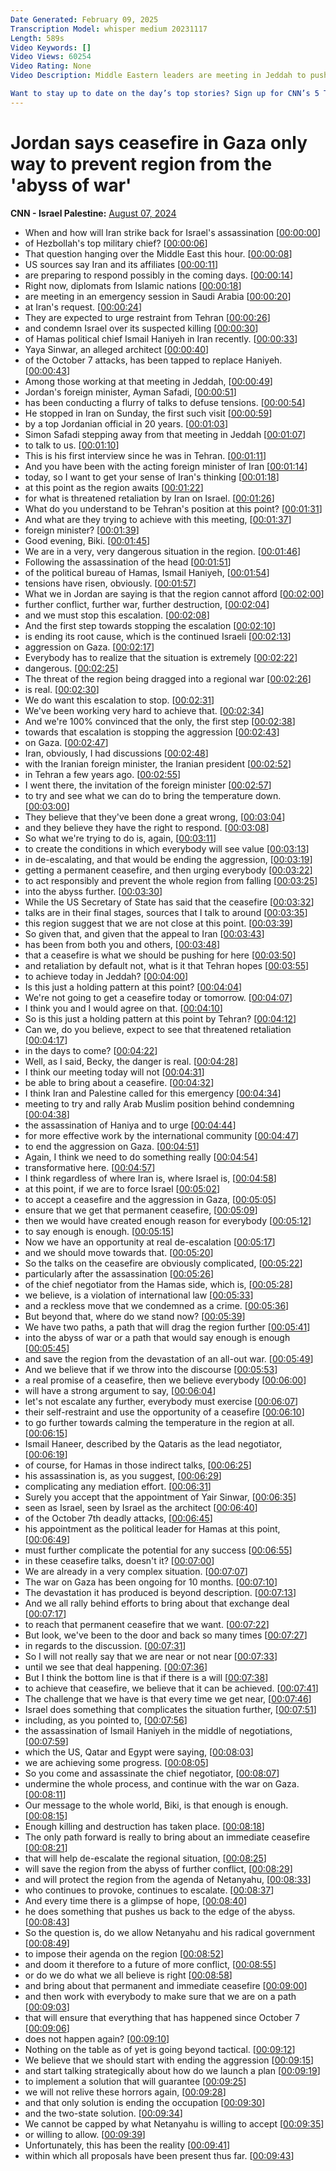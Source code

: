 ```yaml
---
Date Generated: February 09, 2025
Transcription Model: whisper medium 20231117
Length: 589s
Video Keywords: []
Video Views: 60254
Video Rating: None
Video Description: Middle Eastern leaders are meeting in Jeddah to push for a ceasefire in Gaza after Israel assassinated the head of Hamas in Iran. Iran has vowed to retaliate, pushing the region to the brink of a wider war. CNN’s Becky Anderson speaks to Jordanian Foreign Minister Ayman Safadi on what needs to happen to deescalate tensions. #CNN #news 

Want to stay up to date on the day’s top stories? Sign up for CNN’s 5 Things newsletter, and we’ll give you the 5 biggest stories you need to know, videos people are watching, and more! Sign up here: https://www.cnn.com/newsletters/5-things?source=nl-acq_social_youtubedesc&utm_source=nl-acq_social_youtubedesc
---
```


# Jordan says ceasefire in Gaza only way to prevent region from the 'abyss of war'
**CNN - Israel Palestine:** [August 07, 2024](https://www.youtube.com/watch?v=y-LXLMj8sRc)
*  When and how will Iran strike back for Israel's assassination [[00:00:00](https://www.youtube.com/watch?v=y-LXLMj8sRc&t=0.0s)]
*  of Hezbollah's top military chief? [[00:00:06](https://www.youtube.com/watch?v=y-LXLMj8sRc&t=6.0s)]
*  That question hanging over the Middle East this hour. [[00:00:08](https://www.youtube.com/watch?v=y-LXLMj8sRc&t=8.84s)]
*  US sources say Iran and its affiliates [[00:00:11](https://www.youtube.com/watch?v=y-LXLMj8sRc&t=11.28s)]
*  are preparing to respond possibly in the coming days. [[00:00:14](https://www.youtube.com/watch?v=y-LXLMj8sRc&t=14.32s)]
*  Right now, diplomats from Islamic nations [[00:00:18](https://www.youtube.com/watch?v=y-LXLMj8sRc&t=18.48s)]
*  are meeting in an emergency session in Saudi Arabia [[00:00:20](https://www.youtube.com/watch?v=y-LXLMj8sRc&t=20.48s)]
*  at Iran's request. [[00:00:24](https://www.youtube.com/watch?v=y-LXLMj8sRc&t=24.080000000000002s)]
*  They are expected to urge restraint from Tehran [[00:00:26](https://www.youtube.com/watch?v=y-LXLMj8sRc&t=26.68s)]
*  and condemn Israel over its suspected killing [[00:00:30](https://www.youtube.com/watch?v=y-LXLMj8sRc&t=30.6s)]
*  of Hamas political chief Ismail Haniyeh in Iran recently. [[00:00:33](https://www.youtube.com/watch?v=y-LXLMj8sRc&t=33.92s)]
*  Yaya Sinwar, an alleged architect [[00:00:40](https://www.youtube.com/watch?v=y-LXLMj8sRc&t=40.24s)]
*  of the October 7 attacks, has been tapped to replace Haniyeh. [[00:00:43](https://www.youtube.com/watch?v=y-LXLMj8sRc&t=43.08s)]
*  Among those working at that meeting in Jeddah, [[00:00:49](https://www.youtube.com/watch?v=y-LXLMj8sRc&t=49.16s)]
*  Jordan's foreign minister, Ayman Safadi, [[00:00:51](https://www.youtube.com/watch?v=y-LXLMj8sRc&t=51.84s)]
*  has been conducting a flurry of talks to defuse tensions. [[00:00:54](https://www.youtube.com/watch?v=y-LXLMj8sRc&t=54.12s)]
*  He stopped in Iran on Sunday, the first such visit [[00:00:59](https://www.youtube.com/watch?v=y-LXLMj8sRc&t=59.36s)]
*  by a top Jordanian official in 20 years. [[00:01:03](https://www.youtube.com/watch?v=y-LXLMj8sRc&t=63.199999999999996s)]
*  Simon Safadi stepping away from that meeting in Jeddah [[00:01:07](https://www.youtube.com/watch?v=y-LXLMj8sRc&t=67.03999999999999s)]
*  to talk to us. [[00:01:10](https://www.youtube.com/watch?v=y-LXLMj8sRc&t=70.24s)]
*  This is his first interview since he was in Tehran. [[00:01:11](https://www.youtube.com/watch?v=y-LXLMj8sRc&t=71.08s)]
*  And you have been with the acting foreign minister of Iran [[00:01:14](https://www.youtube.com/watch?v=y-LXLMj8sRc&t=74.92s)]
*  today, so I want to get your sense of Iran's thinking [[00:01:18](https://www.youtube.com/watch?v=y-LXLMj8sRc&t=78.4s)]
*  at this point as the region awaits [[00:01:22](https://www.youtube.com/watch?v=y-LXLMj8sRc&t=82.96s)]
*  for what is threatened retaliation by Iran on Israel. [[00:01:26](https://www.youtube.com/watch?v=y-LXLMj8sRc&t=86.19999999999999s)]
*  What do you understand to be Tehran's position at this point? [[00:01:31](https://www.youtube.com/watch?v=y-LXLMj8sRc&t=91.83999999999999s)]
*  And what are they trying to achieve with this meeting, [[00:01:37](https://www.youtube.com/watch?v=y-LXLMj8sRc&t=97.11999999999999s)]
*  foreign minister? [[00:01:39](https://www.youtube.com/watch?v=y-LXLMj8sRc&t=99.39999999999999s)]
*  Good evening, Biki. [[00:01:45](https://www.youtube.com/watch?v=y-LXLMj8sRc&t=105.67999999999999s)]
*  We are in a very, very dangerous situation in the region. [[00:01:46](https://www.youtube.com/watch?v=y-LXLMj8sRc&t=106.75999999999999s)]
*  Following the assassination of the head [[00:01:51](https://www.youtube.com/watch?v=y-LXLMj8sRc&t=111.52s)]
*  of the political bureau of Hamas, Ismail Haniyeh, [[00:01:54](https://www.youtube.com/watch?v=y-LXLMj8sRc&t=114.28s)]
*  tensions have risen, obviously. [[00:01:57](https://www.youtube.com/watch?v=y-LXLMj8sRc&t=117.56s)]
*  What we in Jordan are saying is that the region cannot afford [[00:02:00](https://www.youtube.com/watch?v=y-LXLMj8sRc&t=120.39999999999999s)]
*  further conflict, further war, further destruction, [[00:02:04](https://www.youtube.com/watch?v=y-LXLMj8sRc&t=124.67999999999999s)]
*  and we must stop this escalation. [[00:02:08](https://www.youtube.com/watch?v=y-LXLMj8sRc&t=128.48s)]
*  And the first step towards stopping the escalation [[00:02:10](https://www.youtube.com/watch?v=y-LXLMj8sRc&t=130.88s)]
*  is ending its root cause, which is the continued Israeli [[00:02:13](https://www.youtube.com/watch?v=y-LXLMj8sRc&t=133.72s)]
*  aggression on Gaza. [[00:02:17](https://www.youtube.com/watch?v=y-LXLMj8sRc&t=137.8s)]
*  Everybody has to realize that the situation is extremely [[00:02:22](https://www.youtube.com/watch?v=y-LXLMj8sRc&t=142.16s)]
*  dangerous. [[00:02:25](https://www.youtube.com/watch?v=y-LXLMj8sRc&t=145.35999999999999s)]
*  The threat of the region being dragged into a regional war [[00:02:26](https://www.youtube.com/watch?v=y-LXLMj8sRc&t=146.4s)]
*  is real. [[00:02:30](https://www.youtube.com/watch?v=y-LXLMj8sRc&t=150.16s)]
*  We do want this escalation to stop. [[00:02:31](https://www.youtube.com/watch?v=y-LXLMj8sRc&t=151.52s)]
*  We've been working very hard to achieve that. [[00:02:34](https://www.youtube.com/watch?v=y-LXLMj8sRc&t=154.48s)]
*  And we're 100% convinced that the only, the first step [[00:02:38](https://www.youtube.com/watch?v=y-LXLMj8sRc&t=158.07999999999998s)]
*  towards that escalation is stopping the aggression [[00:02:43](https://www.youtube.com/watch?v=y-LXLMj8sRc&t=163.28s)]
*  on Gaza. [[00:02:47](https://www.youtube.com/watch?v=y-LXLMj8sRc&t=167.28s)]
*  Iran, obviously, I had discussions [[00:02:48](https://www.youtube.com/watch?v=y-LXLMj8sRc&t=168.51999999999998s)]
*  with the Iranian foreign minister, the Iranian president [[00:02:52](https://www.youtube.com/watch?v=y-LXLMj8sRc&t=172.95999999999998s)]
*  in Tehran a few years ago. [[00:02:55](https://www.youtube.com/watch?v=y-LXLMj8sRc&t=175.79999999999998s)]
*  I went there, the invitation of the foreign minister [[00:02:57](https://www.youtube.com/watch?v=y-LXLMj8sRc&t=177.44s)]
*  to try and see what we can do to bring the temperature down. [[00:03:00](https://www.youtube.com/watch?v=y-LXLMj8sRc&t=180.2s)]
*  They believe that they've been done a great wrong, [[00:03:04](https://www.youtube.com/watch?v=y-LXLMj8sRc&t=184.79999999999998s)]
*  and they believe they have the right to respond. [[00:03:08](https://www.youtube.com/watch?v=y-LXLMj8sRc&t=188.32s)]
*  So what we're trying to do is, again, [[00:03:11](https://www.youtube.com/watch?v=y-LXLMj8sRc&t=191.28s)]
*  to create the conditions in which everybody will see value [[00:03:13](https://www.youtube.com/watch?v=y-LXLMj8sRc&t=193.52s)]
*  in de-escalating, and that would be ending the aggression, [[00:03:19](https://www.youtube.com/watch?v=y-LXLMj8sRc&t=199.4s)]
*  getting a permanent ceasefire, and then urging everybody [[00:03:22](https://www.youtube.com/watch?v=y-LXLMj8sRc&t=202.60000000000002s)]
*  to act responsibly and prevent the whole region from falling [[00:03:25](https://www.youtube.com/watch?v=y-LXLMj8sRc&t=205.72s)]
*  into the abyss further. [[00:03:30](https://www.youtube.com/watch?v=y-LXLMj8sRc&t=210.12s)]
*  While the US Secretary of State has said that the ceasefire [[00:03:32](https://www.youtube.com/watch?v=y-LXLMj8sRc&t=212.24s)]
*  talks are in their final stages, sources that I talk to around [[00:03:35](https://www.youtube.com/watch?v=y-LXLMj8sRc&t=215.48000000000002s)]
*  this region suggest that we are not close at this point. [[00:03:39](https://www.youtube.com/watch?v=y-LXLMj8sRc&t=219.16000000000003s)]
*  So given that, and given that the appeal to Iran [[00:03:43](https://www.youtube.com/watch?v=y-LXLMj8sRc&t=223.04s)]
*  has been from both you and others, [[00:03:48](https://www.youtube.com/watch?v=y-LXLMj8sRc&t=228.0s)]
*  that a ceasefire is what we should be pushing for here [[00:03:50](https://www.youtube.com/watch?v=y-LXLMj8sRc&t=230.6s)]
*  and retaliation by default not, what is it that Tehran hopes [[00:03:55](https://www.youtube.com/watch?v=y-LXLMj8sRc&t=235.2s)]
*  to achieve today in Jeddah? [[00:04:00](https://www.youtube.com/watch?v=y-LXLMj8sRc&t=240.95999999999998s)]
*  Is this just a holding pattern at this point? [[00:04:04](https://www.youtube.com/watch?v=y-LXLMj8sRc&t=244.12s)]
*  We're not going to get a ceasefire today or tomorrow. [[00:04:07](https://www.youtube.com/watch?v=y-LXLMj8sRc&t=247.39999999999998s)]
*  I think you and I would agree on that. [[00:04:10](https://www.youtube.com/watch?v=y-LXLMj8sRc&t=250.32s)]
*  So is this just a holding pattern at this point by Tehran? [[00:04:12](https://www.youtube.com/watch?v=y-LXLMj8sRc&t=252.51999999999998s)]
*  Can we, do you believe, expect to see that threatened retaliation [[00:04:17](https://www.youtube.com/watch?v=y-LXLMj8sRc&t=257.48s)]
*  in the days to come? [[00:04:22](https://www.youtube.com/watch?v=y-LXLMj8sRc&t=262.64s)]
*  Well, as I said, Becky, the danger is real. [[00:04:28](https://www.youtube.com/watch?v=y-LXLMj8sRc&t=268.64s)]
*  I think our meeting today will not [[00:04:31](https://www.youtube.com/watch?v=y-LXLMj8sRc&t=271.0s)]
*  be able to bring about a ceasefire. [[00:04:32](https://www.youtube.com/watch?v=y-LXLMj8sRc&t=272.44s)]
*  I think Iran and Palestine called for this emergency [[00:04:34](https://www.youtube.com/watch?v=y-LXLMj8sRc&t=274.4s)]
*  meeting to try and rally Arab Muslim position behind condemning [[00:04:38](https://www.youtube.com/watch?v=y-LXLMj8sRc&t=278.0s)]
*  the assassination of Haniya and to urge [[00:04:44](https://www.youtube.com/watch?v=y-LXLMj8sRc&t=284.59999999999997s)]
*  for more effective work by the international community [[00:04:47](https://www.youtube.com/watch?v=y-LXLMj8sRc&t=287.2s)]
*  to end the aggression on Gaza. [[00:04:51](https://www.youtube.com/watch?v=y-LXLMj8sRc&t=291.15999999999997s)]
*  Again, I think we need to do something really [[00:04:54](https://www.youtube.com/watch?v=y-LXLMj8sRc&t=294.12s)]
*  transformative here. [[00:04:57](https://www.youtube.com/watch?v=y-LXLMj8sRc&t=297.47999999999996s)]
*  I think regardless of where Iran is, where Israel is, [[00:04:58](https://www.youtube.com/watch?v=y-LXLMj8sRc&t=298.56s)]
*  at this point, if we are to force Israel [[00:05:02](https://www.youtube.com/watch?v=y-LXLMj8sRc&t=302.12s)]
*  to accept a ceasefire and the aggression in Gaza, [[00:05:05](https://www.youtube.com/watch?v=y-LXLMj8sRc&t=305.6s)]
*  ensure that we get that permanent ceasefire, [[00:05:09](https://www.youtube.com/watch?v=y-LXLMj8sRc&t=309.0s)]
*  then we would have created enough reason for everybody [[00:05:12](https://www.youtube.com/watch?v=y-LXLMj8sRc&t=312.04s)]
*  to say enough is enough. [[00:05:15](https://www.youtube.com/watch?v=y-LXLMj8sRc&t=315.40000000000003s)]
*  Now we have an opportunity at real de-escalation [[00:05:17](https://www.youtube.com/watch?v=y-LXLMj8sRc&t=317.12s)]
*  and we should move towards that. [[00:05:20](https://www.youtube.com/watch?v=y-LXLMj8sRc&t=320.84000000000003s)]
*  So the talks on the ceasefire are obviously complicated, [[00:05:22](https://www.youtube.com/watch?v=y-LXLMj8sRc&t=322.84000000000003s)]
*  particularly after the assassination [[00:05:26](https://www.youtube.com/watch?v=y-LXLMj8sRc&t=326.6s)]
*  of the chief negotiator from the Hamas side, which is, [[00:05:28](https://www.youtube.com/watch?v=y-LXLMj8sRc&t=328.76000000000005s)]
*  we believe, is a violation of international law [[00:05:33](https://www.youtube.com/watch?v=y-LXLMj8sRc&t=333.0s)]
*  and a reckless move that we condemned as a crime. [[00:05:36](https://www.youtube.com/watch?v=y-LXLMj8sRc&t=336.15999999999997s)]
*  But beyond that, where do we stand now? [[00:05:39](https://www.youtube.com/watch?v=y-LXLMj8sRc&t=339.44s)]
*  We have two paths, a path that will drag the region further [[00:05:41](https://www.youtube.com/watch?v=y-LXLMj8sRc&t=341.96s)]
*  into the abyss of war or a path that would say enough is enough [[00:05:45](https://www.youtube.com/watch?v=y-LXLMj8sRc&t=345.24s)]
*  and save the region from the devastation of an all-out war. [[00:05:49](https://www.youtube.com/watch?v=y-LXLMj8sRc&t=349.56s)]
*  And we believe that if we throw into the discourse [[00:05:53](https://www.youtube.com/watch?v=y-LXLMj8sRc&t=353.52s)]
*  a real promise of a ceasefire, then we believe everybody [[00:06:00](https://www.youtube.com/watch?v=y-LXLMj8sRc&t=360.24s)]
*  will have a strong argument to say, [[00:06:04](https://www.youtube.com/watch?v=y-LXLMj8sRc&t=364.52000000000004s)]
*  let's not escalate any further, everybody must exercise [[00:06:07](https://www.youtube.com/watch?v=y-LXLMj8sRc&t=367.48s)]
*  their self-restraint and use the opportunity of a ceasefire [[00:06:10](https://www.youtube.com/watch?v=y-LXLMj8sRc&t=370.92s)]
*  to go further towards calming the temperature in the region at all. [[00:06:15](https://www.youtube.com/watch?v=y-LXLMj8sRc&t=375.08000000000004s)]
*  Ismail Haneer, described by the Qataris as the lead negotiator, [[00:06:19](https://www.youtube.com/watch?v=y-LXLMj8sRc&t=379.48s)]
*  of course, for Hamas in those indirect talks, [[00:06:25](https://www.youtube.com/watch?v=y-LXLMj8sRc&t=385.16s)]
*  his assassination is, as you suggest, [[00:06:29](https://www.youtube.com/watch?v=y-LXLMj8sRc&t=389.16s)]
*  complicating any mediation effort. [[00:06:31](https://www.youtube.com/watch?v=y-LXLMj8sRc&t=391.76s)]
*  Surely you accept that the appointment of Yair Sinwar, [[00:06:35](https://www.youtube.com/watch?v=y-LXLMj8sRc&t=395.12s)]
*  seen as Israel, seen by Israel as the architect [[00:06:40](https://www.youtube.com/watch?v=y-LXLMj8sRc&t=400.92s)]
*  of the October 7th deadly attacks, [[00:06:45](https://www.youtube.com/watch?v=y-LXLMj8sRc&t=405.04s)]
*  his appointment as the political leader for Hamas at this point, [[00:06:49](https://www.youtube.com/watch?v=y-LXLMj8sRc&t=409.84000000000003s)]
*  must further complicate the potential for any success [[00:06:55](https://www.youtube.com/watch?v=y-LXLMj8sRc&t=415.28s)]
*  in these ceasefire talks, doesn't it? [[00:07:00](https://www.youtube.com/watch?v=y-LXLMj8sRc&t=420.8s)]
*  We are already in a very complex situation. [[00:07:07](https://www.youtube.com/watch?v=y-LXLMj8sRc&t=427.36s)]
*  The war on Gaza has been ongoing for 10 months. [[00:07:10](https://www.youtube.com/watch?v=y-LXLMj8sRc&t=430.52s)]
*  The devastation it has produced is beyond description. [[00:07:13](https://www.youtube.com/watch?v=y-LXLMj8sRc&t=433.59999999999997s)]
*  And we all rally behind efforts to bring about that exchange deal [[00:07:17](https://www.youtube.com/watch?v=y-LXLMj8sRc&t=437.52s)]
*  to reach that permanent ceasefire that we want. [[00:07:22](https://www.youtube.com/watch?v=y-LXLMj8sRc&t=442.2s)]
*  But look, we've been to the door and back so many times [[00:07:27](https://www.youtube.com/watch?v=y-LXLMj8sRc&t=447.59999999999997s)]
*  in regards to the discussion. [[00:07:31](https://www.youtube.com/watch?v=y-LXLMj8sRc&t=451.71999999999997s)]
*  So I will not really say that we are near or not near [[00:07:33](https://www.youtube.com/watch?v=y-LXLMj8sRc&t=453.15999999999997s)]
*  until we see that deal happening. [[00:07:36](https://www.youtube.com/watch?v=y-LXLMj8sRc&t=456.36s)]
*  But I think the bottom line is that if there is a will [[00:07:38](https://www.youtube.com/watch?v=y-LXLMj8sRc&t=458.32s)]
*  to achieve that ceasefire, we believe that it can be achieved. [[00:07:41](https://www.youtube.com/watch?v=y-LXLMj8sRc&t=461.8s)]
*  The challenge that we have is that every time we get near, [[00:07:46](https://www.youtube.com/watch?v=y-LXLMj8sRc&t=466.03999999999996s)]
*  Israel does something that complicates the situation further, [[00:07:51](https://www.youtube.com/watch?v=y-LXLMj8sRc&t=471.72s)]
*  including, as you pointed to, [[00:07:56](https://www.youtube.com/watch?v=y-LXLMj8sRc&t=476.32000000000005s)]
*  the assassination of Ismail Haniyeh in the middle of negotiations, [[00:07:59](https://www.youtube.com/watch?v=y-LXLMj8sRc&t=479.44000000000005s)]
*  which the US, Qatar and Egypt were saying, [[00:08:03](https://www.youtube.com/watch?v=y-LXLMj8sRc&t=483.44000000000005s)]
*  we are achieving some progress. [[00:08:05](https://www.youtube.com/watch?v=y-LXLMj8sRc&t=485.92s)]
*  So you come and assassinate the chief negotiator, [[00:08:07](https://www.youtube.com/watch?v=y-LXLMj8sRc&t=487.92s)]
*  undermine the whole process, and continue with the war on Gaza. [[00:08:11](https://www.youtube.com/watch?v=y-LXLMj8sRc&t=491.48s)]
*  Our message to the whole world, Biki, is that enough is enough. [[00:08:15](https://www.youtube.com/watch?v=y-LXLMj8sRc&t=495.44000000000005s)]
*  Enough killing and destruction has taken place. [[00:08:18](https://www.youtube.com/watch?v=y-LXLMj8sRc&t=498.96s)]
*  The only path forward is really to bring about an immediate ceasefire [[00:08:21](https://www.youtube.com/watch?v=y-LXLMj8sRc&t=501.36s)]
*  that will help de-escalate the regional situation, [[00:08:25](https://www.youtube.com/watch?v=y-LXLMj8sRc&t=505.24s)]
*  will save the region from the abyss of further conflict, [[00:08:29](https://www.youtube.com/watch?v=y-LXLMj8sRc&t=509.68s)]
*  and will protect the region from the agenda of Netanyahu, [[00:08:33](https://www.youtube.com/watch?v=y-LXLMj8sRc&t=513.76s)]
*  who continues to provoke, continues to escalate. [[00:08:37](https://www.youtube.com/watch?v=y-LXLMj8sRc&t=517.28s)]
*  And every time there is a glimpse of hope, [[00:08:40](https://www.youtube.com/watch?v=y-LXLMj8sRc&t=520.96s)]
*  he does something that pushes us back to the edge of the abyss. [[00:08:43](https://www.youtube.com/watch?v=y-LXLMj8sRc&t=523.52s)]
*  So the question is, do we allow Netanyahu and his radical government [[00:08:49](https://www.youtube.com/watch?v=y-LXLMj8sRc&t=529.4s)]
*  to impose their agenda on the region [[00:08:52](https://www.youtube.com/watch?v=y-LXLMj8sRc&t=532.96s)]
*  and doom it therefore to a future of more conflict, [[00:08:55](https://www.youtube.com/watch?v=y-LXLMj8sRc&t=535.12s)]
*  or do we do what we all believe is right [[00:08:58](https://www.youtube.com/watch?v=y-LXLMj8sRc&t=538.0s)]
*  and bring about that permanent and immediate ceasefire [[00:09:00](https://www.youtube.com/watch?v=y-LXLMj8sRc&t=540.6s)]
*  and then work with everybody to make sure that we are on a path [[00:09:03](https://www.youtube.com/watch?v=y-LXLMj8sRc&t=543.52s)]
*  that will ensure that everything that has happened since October 7 [[00:09:06](https://www.youtube.com/watch?v=y-LXLMj8sRc&t=546.76s)]
*  does not happen again? [[00:09:10](https://www.youtube.com/watch?v=y-LXLMj8sRc&t=550.72s)]
*  Nothing on the table as of yet is going beyond tactical. [[00:09:12](https://www.youtube.com/watch?v=y-LXLMj8sRc&t=552.0799999999999s)]
*  We believe that we should start with ending the aggression [[00:09:15](https://www.youtube.com/watch?v=y-LXLMj8sRc&t=555.76s)]
*  and start talking strategically about how do we launch a plan [[00:09:19](https://www.youtube.com/watch?v=y-LXLMj8sRc&t=559.24s)]
*  to implement a solution that will guarantee [[00:09:25](https://www.youtube.com/watch?v=y-LXLMj8sRc&t=565.28s)]
*  we will not relive these horrors again, [[00:09:28](https://www.youtube.com/watch?v=y-LXLMj8sRc&t=568.4s)]
*  and that only solution is ending the occupation [[00:09:30](https://www.youtube.com/watch?v=y-LXLMj8sRc&t=570.76s)]
*  and the two-state solution. [[00:09:34](https://www.youtube.com/watch?v=y-LXLMj8sRc&t=574.48s)]
*  We cannot be capped by what Netanyahu is willing to accept [[00:09:35](https://www.youtube.com/watch?v=y-LXLMj8sRc&t=575.76s)]
*  or willing to allow. [[00:09:39](https://www.youtube.com/watch?v=y-LXLMj8sRc&t=579.48s)]
*  Unfortunately, this has been the reality [[00:09:41](https://www.youtube.com/watch?v=y-LXLMj8sRc&t=581.0s)]
*  within which all proposals have been present thus far. [[00:09:43](https://www.youtube.com/watch?v=y-LXLMj8sRc&t=583.76s)]
